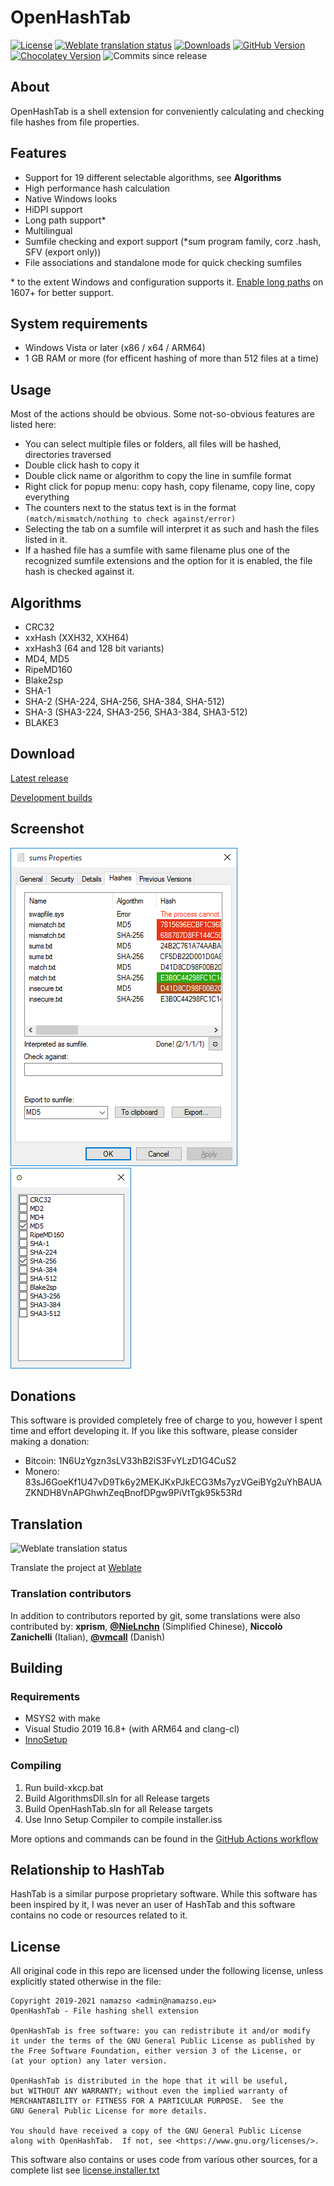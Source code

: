 # OpenHashTab

[![License](https://img.shields.io/github/license/namazso/OpenHashTab)](COPYING) [![Weblate translation status](https://hosted.weblate.org/widgets/openhashtab/-/main/svg-badge.svg)](https://hosted.weblate.org/projects/openhashtab/main/) [![Downloads](https://img.shields.io/github/downloads/namazso/OpenHashTab/total)](https://github.com/namazso/OpenHashTab/releases/latest) [![GitHub Version](https://img.shields.io/github/v/release/namazso/OpenHashTab)](https://github.com/namazso/OpenHashTab/releases/latest) [![Chocolatey Version](https://img.shields.io/chocolatey/v/openhashtab)](https://chocolatey.org/packages/openhashtab/) ![Commits since release](https://img.shields.io/github/commits-since/namazso/OpenHashTab/latest/master)

## About

OpenHashTab is a shell extension for conveniently calculating and checking file hashes from file properties.

## Features

* Support for 19 different selectable algorithms, see **Algorithms**
* High performance hash calculation
* Native Windows looks
* HiDPI  support
* Long path support\*
* Multilingual
* Sumfile checking and export support (*sum program family, corz .hash, SFV (export only))
* File associations and standalone mode for quick checking sumfiles

\* to the extent Windows and configuration supports it. [Enable long paths](https://www.tenforums.com/tutorials/51704-enable-disable-win32-long-paths-windows-10-a.html) on 1607+ for better support.

## System requirements

* Windows Vista or later (x86 / x64 / ARM64)
* 1 GB RAM or more (for efficent hashing of more than 512 files at a time)

## Usage

Most of the actions should be obvious. Some not-so-obvious features are listed here:

* You can select multiple files or folders, all files will be hashed, directories traversed
* Double click hash to copy it
* Double click name or algorithm to copy the line in sumfile format
* Right click for popup menu: copy hash, copy filename, copy line, copy everything
* The counters next to the status text is in the format `(match/mismatch/nothing to check against/error)`
* Selecting the tab on a sumfile will interpret it as such and hash the files listed in it.
* If a hashed file has a sumfile with same filename plus one of the recognized sumfile extensions and the option for it is enabled, the file hash is checked against it.

## Algorithms

* CRC32
* xxHash (XXH32, XXH64)
* xxHash3 (64 and 128 bit variants)
* MD4, MD5
* RipeMD160
* Blake2sp
* SHA-1
* SHA-2 (SHA-224, SHA-256, SHA-384, SHA-512)
* SHA-3 (SHA3-224, SHA3-256, SHA3-384, SHA3-512)
* BLAKE3

## Download

[Latest release](https://github.com/namazso/OpenHashTab/releases/latest/download/OpenHashTab_setup.exe)

[Development builds](https://github.com/namazso/OpenHashTab/actions)

## Screenshot

![Screenshot](resources/screenshot.png) ![Algorithms](resources/algorithms.png)

## Donations

This software is provided completely free of charge to you, however I spent time and effort developing it. If you like this software, please consider making a donation:

* Bitcoin: 1N6UzYgzn3sLV33hB2iS3FvYLzD1G4CuS2
* Monero: 83sJ6GoeKf1U47vD9Tk6y2MEKJKxPJkECG3Ms7yzVGeiBYg2uYhBAUAZKNDH8VnAPGhwhZeqBnofDPgw9PiVtTgk95k53Rd

## Translation

![Weblate translation status](https://hosted.weblate.org/widgets/openhashtab/-/main/multi-auto.svg)

Translate the project at [Weblate](https://hosted.weblate.org/projects/openhashtab/main/)

### Translation contributors

In addition to contributors reported by git, some translations were also contributed by: **xprism**, **[@NieLnchn](https://github.com/NieLnchn)** (Simplified Chinese), **Niccolò Zanichelli** (Italian), **[@vmcall](https://github.com/vmcall/)** (Danish)

## Building

### Requirements

* MSYS2 with make
* Visual Studio 2019 16.8+ (with ARM64 and clang-cl)
* [InnoSetup](http://www.jrsoftware.org/isinfo.php)

### Compiling

1. Run build-xkcp.bat
2. Build AlgorithmsDll.sln for all Release targets
3. Build OpenHashTab.sln for all Release targets
4. Use Inno Setup Compiler to compile installer.iss

More options and commands can be found in the [GitHub Actions workflow](.github/workflows/ci.yml)

## Relationship to HashTab

HashTab is a similar purpose proprietary software. While this software has been inspired by it, I was never an user of HashTab and this software contains no code or resources related to it.

## License

All original code in this repo are licensed under the following license, unless explicitly stated otherwise in the file:

	Copyright 2019-2021 namazso <admin@namazso.eu>
	OpenHashTab - File hashing shell extension
	
	OpenHashTab is free software: you can redistribute it and/or modify
	it under the terms of the GNU General Public License as published by
	the Free Software Foundation, either version 3 of the License, or
	(at your option) any later version.
	
	OpenHashTab is distributed in the hope that it will be useful,
	but WITHOUT ANY WARRANTY; without even the implied warranty of
	MERCHANTABILITY or FITNESS FOR A PARTICULAR PURPOSE.  See the
	GNU General Public License for more details.
	
	You should have received a copy of the GNU General Public License
	along with OpenHashTab.  If not, see <https://www.gnu.org/licenses/>.

This software also contains or uses code from various other sources, for a complete list see [license.installer.txt](license.installer.txt)
